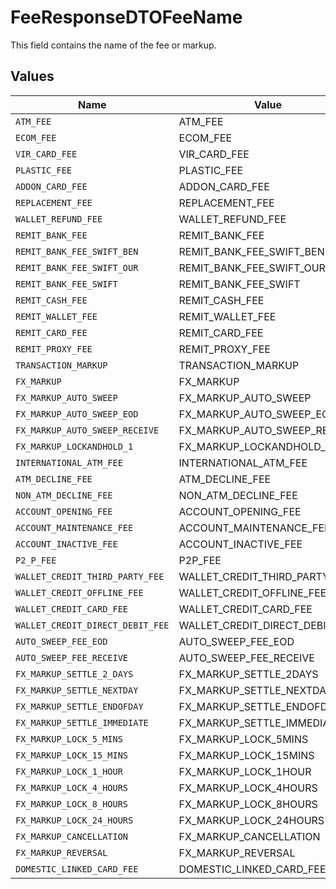 # FeeResponseDTOFeeName

This field contains the name of the fee or markup.


## Values

| Name                             | Value                            |
| -------------------------------- | -------------------------------- |
| `ATM_FEE`                        | ATM_FEE                          |
| `ECOM_FEE`                       | ECOM_FEE                         |
| `VIR_CARD_FEE`                   | VIR_CARD_FEE                     |
| `PLASTIC_FEE`                    | PLASTIC_FEE                      |
| `ADDON_CARD_FEE`                 | ADDON_CARD_FEE                   |
| `REPLACEMENT_FEE`                | REPLACEMENT_FEE                  |
| `WALLET_REFUND_FEE`              | WALLET_REFUND_FEE                |
| `REMIT_BANK_FEE`                 | REMIT_BANK_FEE                   |
| `REMIT_BANK_FEE_SWIFT_BEN`       | REMIT_BANK_FEE_SWIFT_BEN         |
| `REMIT_BANK_FEE_SWIFT_OUR`       | REMIT_BANK_FEE_SWIFT_OUR         |
| `REMIT_BANK_FEE_SWIFT`           | REMIT_BANK_FEE_SWIFT             |
| `REMIT_CASH_FEE`                 | REMIT_CASH_FEE                   |
| `REMIT_WALLET_FEE`               | REMIT_WALLET_FEE                 |
| `REMIT_CARD_FEE`                 | REMIT_CARD_FEE                   |
| `REMIT_PROXY_FEE`                | REMIT_PROXY_FEE                  |
| `TRANSACTION_MARKUP`             | TRANSACTION_MARKUP               |
| `FX_MARKUP`                      | FX_MARKUP                        |
| `FX_MARKUP_AUTO_SWEEP`           | FX_MARKUP_AUTO_SWEEP             |
| `FX_MARKUP_AUTO_SWEEP_EOD`       | FX_MARKUP_AUTO_SWEEP_EOD         |
| `FX_MARKUP_AUTO_SWEEP_RECEIVE`   | FX_MARKUP_AUTO_SWEEP_RECEIVE     |
| `FX_MARKUP_LOCKANDHOLD_1`        | FX_MARKUP_LOCKANDHOLD_1          |
| `INTERNATIONAL_ATM_FEE`          | INTERNATIONAL_ATM_FEE            |
| `ATM_DECLINE_FEE`                | ATM_DECLINE_FEE                  |
| `NON_ATM_DECLINE_FEE`            | NON_ATM_DECLINE_FEE              |
| `ACCOUNT_OPENING_FEE`            | ACCOUNT_OPENING_FEE              |
| `ACCOUNT_MAINTENANCE_FEE`        | ACCOUNT_MAINTENANCE_FEE          |
| `ACCOUNT_INACTIVE_FEE`           | ACCOUNT_INACTIVE_FEE             |
| `P2_P_FEE`                       | P2P_FEE                          |
| `WALLET_CREDIT_THIRD_PARTY_FEE`  | WALLET_CREDIT_THIRD_PARTY_FEE    |
| `WALLET_CREDIT_OFFLINE_FEE`      | WALLET_CREDIT_OFFLINE_FEE        |
| `WALLET_CREDIT_CARD_FEE`         | WALLET_CREDIT_CARD_FEE           |
| `WALLET_CREDIT_DIRECT_DEBIT_FEE` | WALLET_CREDIT_DIRECT_DEBIT_FEE   |
| `AUTO_SWEEP_FEE_EOD`             | AUTO_SWEEP_FEE_EOD               |
| `AUTO_SWEEP_FEE_RECEIVE`         | AUTO_SWEEP_FEE_RECEIVE           |
| `FX_MARKUP_SETTLE_2_DAYS`        | FX_MARKUP_SETTLE_2DAYS           |
| `FX_MARKUP_SETTLE_NEXTDAY`       | FX_MARKUP_SETTLE_NEXTDAY         |
| `FX_MARKUP_SETTLE_ENDOFDAY`      | FX_MARKUP_SETTLE_ENDOFDAY        |
| `FX_MARKUP_SETTLE_IMMEDIATE`     | FX_MARKUP_SETTLE_IMMEDIATE       |
| `FX_MARKUP_LOCK_5_MINS`          | FX_MARKUP_LOCK_5MINS             |
| `FX_MARKUP_LOCK_15_MINS`         | FX_MARKUP_LOCK_15MINS            |
| `FX_MARKUP_LOCK_1_HOUR`          | FX_MARKUP_LOCK_1HOUR             |
| `FX_MARKUP_LOCK_4_HOURS`         | FX_MARKUP_LOCK_4HOURS            |
| `FX_MARKUP_LOCK_8_HOURS`         | FX_MARKUP_LOCK_8HOURS            |
| `FX_MARKUP_LOCK_24_HOURS`        | FX_MARKUP_LOCK_24HOURS           |
| `FX_MARKUP_CANCELLATION`         | FX_MARKUP_CANCELLATION           |
| `FX_MARKUP_REVERSAL`             | FX_MARKUP_REVERSAL               |
| `DOMESTIC_LINKED_CARD_FEE`       | DOMESTIC_LINKED_CARD_FEE         |